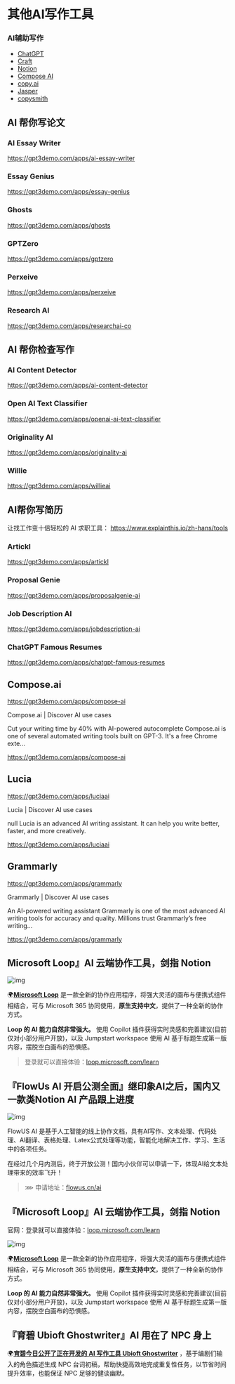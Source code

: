 # 其他AI写作工具

### AI辅助写作

- [ChatGPT](https://chat.openai.com/)  
- [Craft](https://www.craft.do/)  
- [Notion](https://notion.so/)  
- [Compose AI](https://www.compose.ai/)  
- [copy.ai](http://copy.ai/)  
- [Jasper](https://www.jasper.ai/)  
- [copysmith](https://copysmith.ai/)

## AI 帮你写论文

### AI Essay Writer

<https://gpt3demo.com/apps/ai-essay-writer>

### Essay Genius

<https://gpt3demo.com/apps/essay-genius>

### Ghosts

<https://gpt3demo.com/apps/ghosts>

### GPTZero

<https://gpt3demo.com/apps/gptzero>

### Perxeive

<https://gpt3demo.com/apps/perxeive>

### Research AI

<https://gpt3demo.com/apps/researchai-co>

## AI 帮你检查写作

### AI Content Detector

<https://gpt3demo.com/apps/ai-content-detector>

### Open AI Text Classifier

<https://gpt3demo.com/apps/openai-ai-text-classifier>

### Originality AI

<https://gpt3demo.com/apps/originality-ai>

### Willie

<https://gpt3demo.com/apps/willieai>

## **AI帮你写简历**

让找工作变十倍轻松的 AI 求职工具： <https://www.explainthis.io/zh-hans/tools>

### Artickl

<https://gpt3demo.com/apps/artickl>

### Proposal Genie

<https://gpt3demo.com/apps/proposalgenie-ai>

### Job Description AI

<https://gpt3demo.com/apps/jobdescription-ai>

### ChatGPT Famous Resumes

<https://gpt3demo.com/apps/chatgpt-famous-resumes>

## Compose.ai

<https://gpt3demo.com/apps/compose-ai>

﻿Compose.ai | Discover AI use cases

Cut your writing time by 40% with AI-powered autocomplete Compose.ai is one of several automated writing tools built on GPT-3. It's a free Chrome exte...

<https://gpt3demo.com/apps/compose-ai>

## Lucia

<https://gpt3demo.com/apps/luciaai>

﻿Lucia | Discover AI use cases

null Lucia is an advanced AI writing assistant. It can help you write better, faster, and more creatively.

<https://gpt3demo.com/apps/luciaai>

## Grammarly

<https://gpt3demo.com/apps/grammarly>

﻿Grammarly | Discover AI use cases

An AI-powered writing assistant Grammarly is one of the most advanced AI writing tools for accuracy and quality. Millions trust Grammarly’s free writing...

<https://gpt3demo.com/apps/grammarly>

## Microsoft Loop』AI 云端协作工具，剑指 Notion

![img](https://p3-juejin.byteimg.com/tos-cn-i-k3u1fbpfcp/e3444dc179d345829d9570f924c34160~tplv-k3u1fbpfcp-zoom-in-crop-mark:1512:0:0:0.awebp)

🌍[**Microsoft Loop**](https://loop.microsoft.com/learn) 是一款全新的协作应用程序，将强大灵活的画布与便携式组件相结合，可与 Microsoft 365 协同使用，**原生支持中文**，提供了一种全新的协作方式。

**Loop 的 AI 能力自然非常强大。** 使用 Copilot 插件获得实时灵感和完善建议(目前仅对小部分用户开放)，以及 Jumpstart workspace 使用 AI 基于标题生成第一版内容，摆脱空白画布的恐惧感。

> 登录就可以直接体验：[loop.microsoft.com/learn](https://loop.microsoft.com/learn)

## 『FlowUs AI 开启公测全面』继印象AI之后，国内又一款类Notion AI 产品跟上进度

![img](https://p3-juejin.byteimg.com/tos-cn-i-k3u1fbpfcp/9a9cd7947e894a9b9280fe579d3eec9d~tplv-k3u1fbpfcp-zoom-in-crop-mark:1512:0:0:0.awebp)

FlowUS AI 是基于人工智能的线上协作文档，具有AI写作、文本处理、代码处理、Al翻译、表格处理、Latex公式处理等功能，智能化地解决工作、学习、生活中的各项任务。

在经过几个月内测后，终于开放公测！国内小伙伴可以申请一下，体现AI给文本处理带来的效率飞升！

> ⋙ 申请地址：[flowus.cn/ai](https://flowus.cn/ai)

## 『Microsoft Loop』AI 云端协作工具，剑指 Notion

官网：登录就可以直接体验：[loop.microsoft.com/learn](https://loop.microsoft.com/learn)

![img](https://p3-juejin.byteimg.com/tos-cn-i-k3u1fbpfcp/e3444dc179d345829d9570f924c34160~tplv-k3u1fbpfcp-zoom-in-crop-mark:1512:0:0:0.awebp)

🌍[**Microsoft Loop**](https://loop.microsoft.com/learn) 是一款全新的协作应用程序，将强大灵活的画布与便携式组件相结合，可与 Microsoft 365 协同使用，**原生支持中文**，提供了一种全新的协作方式。

**Loop 的 AI 能力自然非常强大。** 使用 Copilot 插件获得实时灵感和完善建议(目前仅对小部分用户开放)，以及 Jumpstart workspace 使用 AI 基于标题生成第一版内容，摆脱空白画布的恐惧感。

## 『育碧 Ubioft Ghostwriter』AI 用在了 NPC 身上

🌍[**育碧今日公开了正在开发的 AI 写作工具 Ubioft Ghostwriter**](https://www.gcores.com/articles/163723) ，基于编剧们输入的角色描述生成 NPC 台词初稿，帮助快捷高效地完成重复性任务，以节省时间提升效率，也能保证 NPC 足够的健谈幽默。
